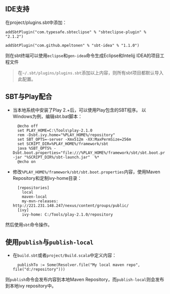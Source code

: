 ﻿## IDE支持

在project/plugins.sbt中添加：
    
    addSbtPlugin("com.typesafe.sbteclipse" % "sbteclipse-plugin" % "2.1.2")      

    addSbtPlugin("com.github.mpeltonen" % "sbt-idea" % "1.1.0")

则在sbt终端可以使用`eclipse`和`gen-idea`命令生成Eclipse和Intelijj IDEA的项目工程文件
> 在`~/.sbt/plugins/plugins.sbt`添加以上内容，则所有sbt项目都默认导入此配置。


## SBT与Play配合

+ 当本地系统中安装了Play 2.+后，可以使用Play包含的SBT程序。
以Windows为例，编辑sbt.bat脚本：

        @echo off
        set PLAY_HOME=C:\Tools\play-2.1.0
        rem -Dsbt.ivy.home="%PLAY_HOME%/repository"
        set SBT_OPTS=-server -Xmx512m -XX:MaxPermSize=256m
        set SCRIPT_DIR=%PLAY_HOME%/framework/sbt
        java %SBT_OPTS% -Dsbt.boot.properties="file:///%PLAY_HOME%/framework/sbt/sbt.boot.properties"  -jar "%SCRIPT_DIR%/sbt-launch.jar"  %* 
        @echo on
+ 修改`%PLAY_HOME%/framework/sbt/sbt.boot.properties`内容，使用Maven Repository和定制ivy-home目录：

        [repositories]
          local
          maven-local
          my-mvn-releases: http://221.231.148.247/nexus/content/groups/public/
        [ivy]
          ivy-home: C:/Tools/play-2.1.0/repository

然后使用`sbt`命令操作。

## 使用`publish`与`publish-local`
+ 在`build.sbt`或者`project/Build.scala`中定义内容：
    
        publishTo := Some(Resolver.file("My local maven repo", file("d:/repository")))
则`publish`命令会发布内容到本地Maven Repository，而`publish-local`则会发布到本地ivy repository中。       
